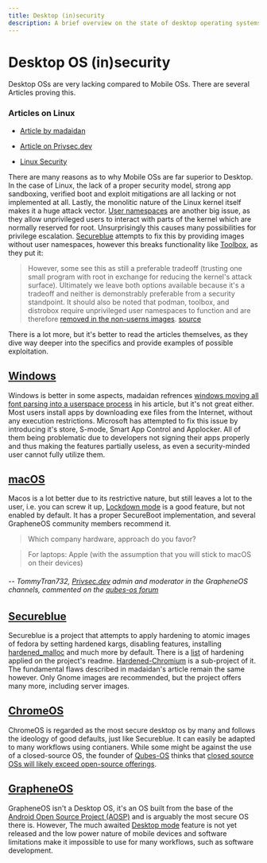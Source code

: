 ```yaml
---
title: Desktop (in)security
description: A brief overview on the state of desktop operating systems
---
```


# Desktop OS (in)security

Desktop OSs are very lacking compared to Mobile OSs. There are several Articles proving this. 

### Articles on Linux

- [Article by madaidan](https://madaidans-insecurities.github.io/linux.html)

- [Article on Privsec.dev](https://privsec.dev/posts/linux/linux-insecurities/)

- [Linux Security](https://netrunner.academy/os-security/linux/)

There are many reasons as to why Mobile OSs are far superior to Desktop. In the case of Linux, the lack of a proper security model, strong app sandboxing, verified boot and exploit mitigations are all lacking or not implemented at all.
Lastly, the monolitic nature of the Linux kernel itself makes it a huge attack vector. [User namespaces](https://www.man7.org/linux/man-pages/man7/user_namespaces.7.html) are another big issue, as they allow unprivileged users to interact with parts of the kernel which are normally reserved for root. Unsurprisingly this causes many possibilities for privilege escalation. [Secureblue](https://github.com/secureblue/secureblue) attempts to fix this by providing images without user namespaces, however this breaks functionality like [Toolbox](https://containertoolbx.org/), as they put it: 

> However, some see this as still a preferable tradeoff (trusting one small program with root in exchange for reducing the kernel's attack surface). Ultimately we leave both options available because it's a tradeoff and neither is demonstrably preferable from a security standpoint. It should also be noted that podman, toolbox, and distrobox require unprivileged user namespaces to function and are therefore [removed in the non-userns images](https://github.com/secureblue/secureblue/blob/live/config/common/disableuserns-packages.yml).
[source](https://github.com/secureblue/secureblue/blob/live/USERNS.md)

There is a lot more, but it's better to read the articles themselves, as they dive way deeper into the specifics and provide examples of possible exploitation.

## [Windows](https://netrunner.academy/os-security/windows/)
Windows is better in some aspects, madaidan refrences [windows moving all font parsing into a userspace process](https://www.microsoft.com/security/blog/2017/01/13/hardening-windows-10-with-zero-day-exploit-mitigations/) in his article, but it's not great either. Most users install apps by downloading exe files from the Internet, without any execution restrictions. Microsoft has attempted to fix this issue by introducing it's store, S-mode, Smart App Control and Applocker. All of them being problematic due to developers not signing their apps properly and thus making the features partially useless, as even a security-minded user cannot fully utilize them.

## [macOS](https://netrunner.academy/os-security/macos/)
Macos is a lot better due to its restrictive nature, but still leaves a lot to the user, i.e. you can screw it up, [Lockdown mode](https://support.apple.com/guide/security/lockdown-mode-security-sec2437264f0/web) is a good feature, but not enabled by default. It has a proper SecureBoot implementation, and several GrapheneOS community members recommend it.

> Which company hardware, approach do you favor?

> For laptops: Apple (with the assumption that you will stick to macOS on their devices)

###### -- TommyTran732, [Privsec.dev](https://privsec.dev) admin and moderator in the GrapheneOS channels, commented on the [qubes-os forum](https://forum.qubes-os.org/t/discussion-on-purism/2627/70)

## [Secureblue](https://github.com/secureblue/secureblue)
Secureblue is a project that attempts to apply hardening to atomic images of fedora by setting hardened kargs, disabling features, installing [hardened_malloc](https://github.com/GrapheneOS/hardened_malloc) and much more by default. There is a [list](https://github.com/secureblue/secureblue?tab=readme-ov-file#hardening) of hardening applied on the project's readme. [Hardened-Chromium](https://github.com/secureblue/hardened-chromium) is a sub-project of it. The fundamental flaws described in madaidan's article remain the same however. Only Gnome images are recommended, but the project offers many more, including server images.

## [ChromeOS](https://netrunner.academy/os-security/chromeos/)
ChromeOS is regarded as the most secure desktop os by many and follows the ideology of good defaults, just like Secureblue. It can easily be adapted to many workflows using contianers. While some might be against the use of a closed-source OS, the founder of [Qubes-OS]() thinks that [closed source OSs will likely exceed open-source offerings](https://x.com/rootkovska/status/1136220742662664193).

## [GrapheneOS](https://grapheneos.org)
GrapheneOS isn't a Desktop OS, it's an OS built from the base of the [Android Open Source Project (AOSP)](https://source.android.com/) and is arguably the most secure OS there is. However, The much awaited [Desktop mode](https://www.androidauthority.com/android-15-desktop-mode-demo-3430991/) feature is not yet released and the low power nature of mobile devices and software limitations make it impossible to use for many workflows, such as software development.

